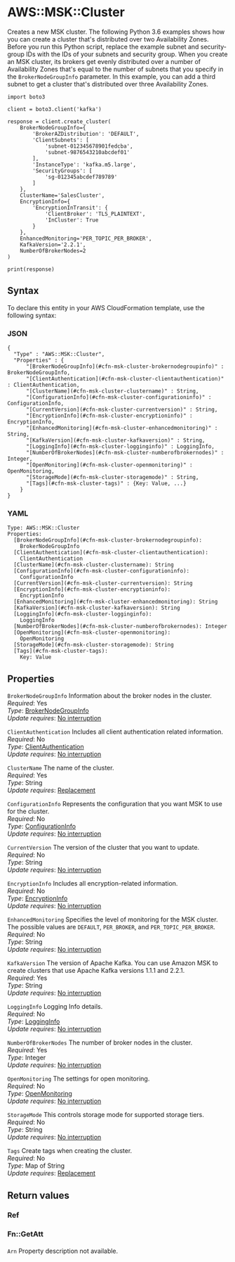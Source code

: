 # AWS::MSK::Cluster<a name="aws-resource-msk-cluster"></a>

Creates a new MSK cluster\. The following Python 3\.6 examples shows how you can create a cluster that's distributed over two Availability Zones\. Before you run this Python script, replace the example subnet and security\-group IDs with the IDs of your subnets and security group\. When you create an MSK cluster, its brokers get evenly distributed over a number of Availability Zones that's equal to the number of subnets that you specify in the `BrokerNodeGroupInfo` parameter\. In this example, you can add a third subnet to get a cluster that's distributed over three Availability Zones\.

```
import boto3

client = boto3.client('kafka')

response = client.create_cluster(
    BrokerNodeGroupInfo={
        'BrokerAZDistribution': 'DEFAULT',
        'ClientSubnets': [
            'subnet-012345678901fedcba',
            'subnet-9876543210abcdef01'
        ],
        'InstanceType': 'kafka.m5.large',
        'SecurityGroups': [
            'sg-012345abcdef789789'
        ]
    },
    ClusterName='SalesCluster',
    EncryptionInfo={
        'EncryptionInTransit': {
            'ClientBroker': 'TLS_PLAINTEXT',
            'InCluster': True
        }
    },
    EnhancedMonitoring='PER_TOPIC_PER_BROKER',
    KafkaVersion='2.2.1',
    NumberOfBrokerNodes=2
)

print(response)
```

## Syntax<a name="aws-resource-msk-cluster-syntax"></a>

To declare this entity in your AWS CloudFormation template, use the following syntax:

### JSON<a name="aws-resource-msk-cluster-syntax.json"></a>

```
{
  "Type" : "AWS::MSK::Cluster",
  "Properties" : {
      "[BrokerNodeGroupInfo](#cfn-msk-cluster-brokernodegroupinfo)" : BrokerNodeGroupInfo,
      "[ClientAuthentication](#cfn-msk-cluster-clientauthentication)" : ClientAuthentication,
      "[ClusterName](#cfn-msk-cluster-clustername)" : String,
      "[ConfigurationInfo](#cfn-msk-cluster-configurationinfo)" : ConfigurationInfo,
      "[CurrentVersion](#cfn-msk-cluster-currentversion)" : String,
      "[EncryptionInfo](#cfn-msk-cluster-encryptioninfo)" : EncryptionInfo,
      "[EnhancedMonitoring](#cfn-msk-cluster-enhancedmonitoring)" : String,
      "[KafkaVersion](#cfn-msk-cluster-kafkaversion)" : String,
      "[LoggingInfo](#cfn-msk-cluster-logginginfo)" : LoggingInfo,
      "[NumberOfBrokerNodes](#cfn-msk-cluster-numberofbrokernodes)" : Integer,
      "[OpenMonitoring](#cfn-msk-cluster-openmonitoring)" : OpenMonitoring,
      "[StorageMode](#cfn-msk-cluster-storagemode)" : String,
      "[Tags](#cfn-msk-cluster-tags)" : {Key: Value, ...}
    }
}
```

### YAML<a name="aws-resource-msk-cluster-syntax.yaml"></a>

```
Type: AWS::MSK::Cluster
Properties: 
  [BrokerNodeGroupInfo](#cfn-msk-cluster-brokernodegroupinfo): 
    BrokerNodeGroupInfo
  [ClientAuthentication](#cfn-msk-cluster-clientauthentication): 
    ClientAuthentication
  [ClusterName](#cfn-msk-cluster-clustername): String
  [ConfigurationInfo](#cfn-msk-cluster-configurationinfo): 
    ConfigurationInfo
  [CurrentVersion](#cfn-msk-cluster-currentversion): String
  [EncryptionInfo](#cfn-msk-cluster-encryptioninfo): 
    EncryptionInfo
  [EnhancedMonitoring](#cfn-msk-cluster-enhancedmonitoring): String
  [KafkaVersion](#cfn-msk-cluster-kafkaversion): String
  [LoggingInfo](#cfn-msk-cluster-logginginfo): 
    LoggingInfo
  [NumberOfBrokerNodes](#cfn-msk-cluster-numberofbrokernodes): Integer
  [OpenMonitoring](#cfn-msk-cluster-openmonitoring): 
    OpenMonitoring
  [StorageMode](#cfn-msk-cluster-storagemode): String
  [Tags](#cfn-msk-cluster-tags): 
    Key: Value
```

## Properties<a name="aws-resource-msk-cluster-properties"></a>

`BrokerNodeGroupInfo`  <a name="cfn-msk-cluster-brokernodegroupinfo"></a>
Information about the broker nodes in the cluster\.  
*Required*: Yes  
*Type*: [BrokerNodeGroupInfo](aws-properties-msk-cluster-brokernodegroupinfo.md)  
*Update requires*: [No interruption](https://docs.aws.amazon.com/AWSCloudFormation/latest/UserGuide/using-cfn-updating-stacks-update-behaviors.html#update-no-interrupt)

`ClientAuthentication`  <a name="cfn-msk-cluster-clientauthentication"></a>
Includes all client authentication related information\.  
*Required*: No  
*Type*: [ClientAuthentication](aws-properties-msk-cluster-clientauthentication.md)  
*Update requires*: [No interruption](https://docs.aws.amazon.com/AWSCloudFormation/latest/UserGuide/using-cfn-updating-stacks-update-behaviors.html#update-no-interrupt)

`ClusterName`  <a name="cfn-msk-cluster-clustername"></a>
The name of the cluster\.  
*Required*: Yes  
*Type*: String  
*Update requires*: [Replacement](https://docs.aws.amazon.com/AWSCloudFormation/latest/UserGuide/using-cfn-updating-stacks-update-behaviors.html#update-replacement)

`ConfigurationInfo`  <a name="cfn-msk-cluster-configurationinfo"></a>
Represents the configuration that you want MSK to use for the cluster\.  
*Required*: No  
*Type*: [ConfigurationInfo](aws-properties-msk-cluster-configurationinfo.md)  
*Update requires*: [No interruption](https://docs.aws.amazon.com/AWSCloudFormation/latest/UserGuide/using-cfn-updating-stacks-update-behaviors.html#update-no-interrupt)

`CurrentVersion`  <a name="cfn-msk-cluster-currentversion"></a>
The version of the cluster that you want to update\.  
*Required*: No  
*Type*: String  
*Update requires*: [No interruption](https://docs.aws.amazon.com/AWSCloudFormation/latest/UserGuide/using-cfn-updating-stacks-update-behaviors.html#update-no-interrupt)

`EncryptionInfo`  <a name="cfn-msk-cluster-encryptioninfo"></a>
Includes all encryption\-related information\.  
*Required*: No  
*Type*: [EncryptionInfo](aws-properties-msk-cluster-encryptioninfo.md)  
*Update requires*: [No interruption](https://docs.aws.amazon.com/AWSCloudFormation/latest/UserGuide/using-cfn-updating-stacks-update-behaviors.html#update-no-interrupt)

`EnhancedMonitoring`  <a name="cfn-msk-cluster-enhancedmonitoring"></a>
Specifies the level of monitoring for the MSK cluster\. The possible values are `DEFAULT`, `PER_BROKER`, and `PER_TOPIC_PER_BROKER`\.  
*Required*: No  
*Type*: String  
*Update requires*: [No interruption](https://docs.aws.amazon.com/AWSCloudFormation/latest/UserGuide/using-cfn-updating-stacks-update-behaviors.html#update-no-interrupt)

`KafkaVersion`  <a name="cfn-msk-cluster-kafkaversion"></a>
The version of Apache Kafka\. You can use Amazon MSK to create clusters that use Apache Kafka versions 1\.1\.1 and 2\.2\.1\.  
*Required*: Yes  
*Type*: String  
*Update requires*: [No interruption](https://docs.aws.amazon.com/AWSCloudFormation/latest/UserGuide/using-cfn-updating-stacks-update-behaviors.html#update-no-interrupt)

`LoggingInfo`  <a name="cfn-msk-cluster-logginginfo"></a>
Logging Info details\.  
*Required*: No  
*Type*: [LoggingInfo](aws-properties-msk-cluster-logginginfo.md)  
*Update requires*: [No interruption](https://docs.aws.amazon.com/AWSCloudFormation/latest/UserGuide/using-cfn-updating-stacks-update-behaviors.html#update-no-interrupt)

`NumberOfBrokerNodes`  <a name="cfn-msk-cluster-numberofbrokernodes"></a>
The number of broker nodes in the cluster\.  
*Required*: Yes  
*Type*: Integer  
*Update requires*: [No interruption](https://docs.aws.amazon.com/AWSCloudFormation/latest/UserGuide/using-cfn-updating-stacks-update-behaviors.html#update-no-interrupt)

`OpenMonitoring`  <a name="cfn-msk-cluster-openmonitoring"></a>
The settings for open monitoring\.  
*Required*: No  
*Type*: [OpenMonitoring](aws-properties-msk-cluster-openmonitoring.md)  
*Update requires*: [No interruption](https://docs.aws.amazon.com/AWSCloudFormation/latest/UserGuide/using-cfn-updating-stacks-update-behaviors.html#update-no-interrupt)

`StorageMode`  <a name="cfn-msk-cluster-storagemode"></a>
This controls storage mode for supported storage tiers\.  
*Required*: No  
*Type*: String  
*Update requires*: [No interruption](https://docs.aws.amazon.com/AWSCloudFormation/latest/UserGuide/using-cfn-updating-stacks-update-behaviors.html#update-no-interrupt)

`Tags`  <a name="cfn-msk-cluster-tags"></a>
Create tags when creating the cluster\.  
*Required*: No  
*Type*: Map of String  
*Update requires*: [Replacement](https://docs.aws.amazon.com/AWSCloudFormation/latest/UserGuide/using-cfn-updating-stacks-update-behaviors.html#update-replacement)

## Return values<a name="aws-resource-msk-cluster-return-values"></a>

### Ref<a name="aws-resource-msk-cluster-return-values-ref"></a>

### Fn::GetAtt<a name="aws-resource-msk-cluster-return-values-fn--getatt"></a>

#### <a name="aws-resource-msk-cluster-return-values-fn--getatt-fn--getatt"></a>

`Arn`  <a name="Arn-fn::getatt"></a>
Property description not available\.